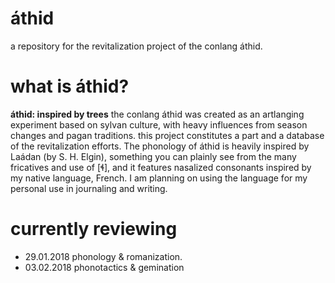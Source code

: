# áthid
a repository for the revitalization project of the conlang áthid.

# what is áthid?
**áthid: inspired by trees**
the conlang áthid was created as an artlanging experiment based on sylvan culture, with heavy influences from season changes and pagan traditions. this project constitutes a part and a database of the revitalization efforts.
The phonology of áthid is heavily inspired by Laádan (by S. H. Elgin), something you can plainly see from the many fricatives and use of [ɬ], and it features nasalized consonants inspired by my native language, French.
I am planning on using the language for my personal use in journaling and writing.

# currently reviewing
- 29.01.2018 phonology & romanization.
- 03.02.2018 phonotactics & gemination
